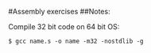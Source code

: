 #Assembly exercises
##Notes:

Compile 32 bit code on 64 bit OS:


`$ gcc name.s -o name -m32 -nostdlib -g`
